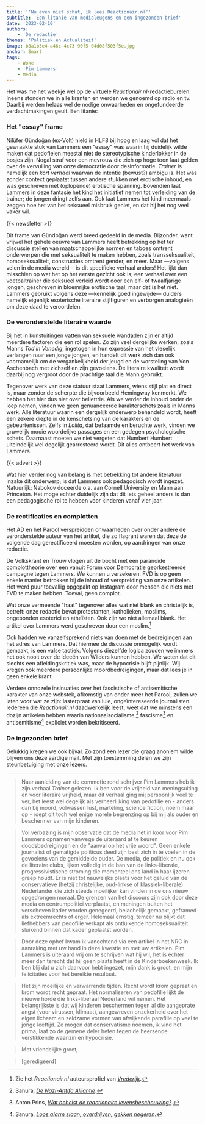 ```yaml
---
title: '‘Nu even niet schat, ik lees Reactionair.nl’'
subtitle: 'Een litanie van medialeugens en een ingezonden brief'
date: '2023-02-10'
authors:
    - 'De redactie'
themes: 'Politiek en Actualiteit'
image: b8a1b5e4-a46c-4c73-90f5-04d08f503f5e.jpg
anchor: Smart
tags:
    - Woke
    - 'Pim Lammers'
    - Media
---
```


Het was me het weekje wel op de virtuele *Reactionair.nl*-redactieburelen. Ineens stonden we in alle kranten en werden we genoemd op radio en tv. Daarbij werden helaas wel de nodige onwaarheden en ongefundeerde verdachtmakingen geuit. Een litanie:


### Het "essay" frame

Nilüfer Gündoğan (ex-Volt) hield in HLF8 bij hoog en laag vol dat het gewraakte stuk van Lammers een "essay" was waarin hij duidelijk wilde maken dat pedofielen meestal niet de stereotypische kinderlokker in de bosjes zijn. Nogal straf voor een mevrouw die zich op hoge toon laat gelden over de vervuiling van onze democratie door desinformatie. *Trainer* is namelijk een _kort verhaal_ waarvan de intentie (bewust?) ambigu is. Het was zonder context geplaatst tussen andere stukken met erotische inhoud, en was geschreven met (oplopende) erotische spanning. Bovendien laat Lammers in deze fantasie het kind het initiatief nemen tot verleiding van de trainer; de jongen dringt zelfs aan. Ook laat Lammers het kind meermaals zeggen hoe het van het seksueel misbruik geniet, en dat hij het nog veel vaker wil.

{{< newsletter >}}

Dit frame van Gündoğan werd breed gedeeld in de media. Bijzonder, want vrijwel het gehele oeuvre van Lammers heeft betrekking op het ter discussie stellen van maatschappelijke normen en taboes omtrent onderwerpen die met seksualiteit te maken hebben, zoals transseksualiteit, homoseksualiteit, constructies omtrent gender, en meer. Maar —volgens velen in de media wereld— is dit  specifieke verhaal anders! Het lijkt dan misschien op wat het op het eerste gezicht ook is; een verhaal over een voetbaltrainer die seksueel verleid wordt door een elf- of twaalfjarige jongen, geschreven in bloemrijke erotische taal, maar dat is het niet. Lammers gebruikt volgens deze —kennelijk goed ingewijde— duiders namelijk eigenlijk esoterische literaire stijlfiguren en verborgen analogieën om deze daad te veroordelen.


### De veronderstelde literaire waarde

Bij het in kunstuitingen vatten van seksuele wandaden zijn er altijd meerdere factoren die een rol spelen. Zo zijn veel dergelijke werken, zoals Manns _Tod in Venedig_, ingetogen in hun expressie van het vleselijk verlangen naar een jonge jongen, en handelt dit werk zich dan ook voornamelijk om de vergankelijkheid der jeugd en de worsteling van Von Aschenbach met zichzelf en zijn gevoelens. De literaire kwaliteit wordt daarbij nog vergroot door de prachtige taal die Mann gebruikt.

Tegenover werk van deze statuur staat Lammers, wiens stijl plat en direct is, maar zonder de scherpte die bijvoorbeeld Hemingway kenmerkt. We hebben het hier dus niet over bellettrie.
Als we verder de inhoud onder de loep nemen, vinden we geen genuanceerde karakterschets zoals in Manns werk. Alle literatuur waarin een dergelijk onderwerp behandeld wordt, heeft een zekere diepte in de kenschetsing van de karakters en de gebeurtenissen. Zelfs in _Lolita_, dat befaamde en beruchte werk, vinden we gruwelijk mooie woordelijke passages en een gedegen psychologische schets. Daarnaast moeten we niet vergeten dat Humbert Humbert uiteindelijk wel degelijk gearresteerd wordt. Dit alles ontbeert het werk van Lammers.

{{< advert >}}

Wat hier verder nog van belang is met betrekking tot andere literatuur inzake dit onderwerp, is dat Lammers ook pedagogisch wordt ingezet. Natuurlijk: Nabokov doceerde o.a. aan Cornell University en Mann aan Princeton. Het moge echter duidelijk zijn dat dit iets geheel anders is dan een pedagogische rol te hebben voor kinderen vanaf vier jaar.


### De rectificaties en complotten

Het AD en het Parool verspreidden onwaarheden over onder andere de veronderstelde auteur van het artikel, die zo flagrant waren dat deze de volgende dag gerectificeerd moesten worden, op aandringen van onze redactie.

De Volkskrant en Trouw vlogen uit de bocht met een paranoïde complottheorie over een vanuit Forum voor Democratie georkestreerde campagne tegen Lammers. We kunnen u verzekeren: FVD is op geen enkele manier betrokken bij de inhoud of verspreiding van onze artikelen. Het werd puur toevallig opgepakt op Instagram door mensen die niets met FVD te maken hebben. Toeval, geen complot.

Wat onze vermeende "haat" tegenover alles wat niet blank en christelijk is, betreft: onze redactie bevat protestanten, katholieken, moslims, ongebonden esoterici en atheïsten. Ook zijn we niet allemaal blank. Het artikel over Lammers werd geschreven door een moslim.[^1]

Ook hadden we vanzelfsprekend niets van doen met de bedreigingen aan het adres van Lammers. Dat hiermee de discussie onmogelijk wordt gemaakt, is een valse tactiek. Volgens diezelfde logica zouden we immers het ook nooit over de ideeën van Wilders kunnen hebben. We weten dat dit slechts een afleidingskritiek was, maar de hypocrisie blijft pijnlijk. Wij kregen ook meerdere persoonlijke moordbedreigingen, maar dat lees je in geen enkele krant. 

Verdere onnozele insinuaties over het fascistische of antisemitische karakter van onze webstek, afkomstig van onder meer het Parool, zullen we laten voor wat ze zijn: lasterpraat van luie, ongeïntereseerde journalisten. Iedereen die *Reactionair.nl* daadwerkelijk leest, weet dat we minstens een dozijn artikelen hebben waarin nationaalsocialisme,[^2] fascisme[^3] en antisemitisme[^4] expliciet worden bekritiseerd.


### De ingezonden brief

Gelukkig kregen we ook bijval. Zo zond een lezer die graag anoniem wilde blijven ons deze aardige mail. Met zijn toestemming delen we zijn steunbetuiging met onze lezers.

- - -

> Naar aanleiding van de commotie rond schrijver Pim Lammers heb ik zijn verhaal *Trainer* gelezen. Ik ben voor de vrijheid van meningsuiting en voor literaire vrijheid, maar dit verhaal ging mij persoonlijk veel te ver, het leest wel degelijk als verheerlijking van pedofilie en - anders dan bij moord, volwassen lust, marteling, science fiction, noem maar op - roept dit toch wel enige morele begrenzing op bij mij als ouder en beschermer van mijn kinderen. 

> Vol verbazing is mijn observatie dat de media het in koor voor Pim Lammers opnamen vanwege de uiteraard af te keuren doodsbedreigingen en de "aanval op het vrije woord". Geen enkele journalist of gematigde politicus deed zijn best zich in te voelen in de gevoelens van de gemiddelde ouder. De media, de politiek en nu ook de literaire clubs, lijken volledig in de ban van de links-liberale, progressivistische stroming die momenteel ons land in haar ijzeren greep houdt. Er is niet tot nauwelijks plaats voor het geluid van de conservatieve (hetzij christelijke, oud-linkse of klassiek-liberale) Nederlander die zich steeds moeilijker kan vinden in de ons nieuw opgedrongen moraal. De grenzen van het discours zijn ook door deze media en centrumpolitici verplaatst, en meningen buiten het verschoven kader worden genegeerd, belachelijk gemaakt, geframed als extreemrechts of erger. Helemaal ernstig, temeer nu blijkt dat liefhebbers van pedofilie verkapt als ontluikende homoseksualiteit sluikend binnen dat kader geplaatst worden.

> Door deze ophef kwam ik vanochtend via een artikel in het NRC in aanraking met uw hand in deze kwestie en met uw artikelen. Pim Lammers is uiteraard vrij om te schrijven wat hij wil, het is echter meer dan terecht dat hij geen plaats heeft in de Kinderboekenweek. Ik ben blij dat u zich daarvoor hebt ingezet, mijn dank is groot, en mijn felicitaties voor het bereikte resultaat.

> Het zijn moeilijke en verwarrende tijden. Recht wordt krom gepraat en krom wordt recht gepraat. Het normaliseren van pedofilie lijkt de nieuwe horde die links-liberaal Nederland wil nemen. Het belangrijkste is dat wij kinderen beschermen tegen al die aangeprate angst (voor virussen, klimaat), aangewreven onzekerheid over het eigen lichaam en zeldzame vormen van afwijkende parafilie op veel te jonge leeftijd. Ze mogen dat conservatisme noemen, ik vind het prima, laat zo de gemene deler heten tegen de heersende verstikkende waanzin en hypocrisie.

> Met vriendelijke groet,

> [geredigeerd]


[^1]: Zie het *Reactionair.nl* auteursprofiel van *[Vrederijk](https://reactionair.nl/auteurs/vrederijk/)*.
[^2]: Sanura, *[De Nazi-Antifa Alliantie](https://reactionair.nl/artikelen/de-nazi-antifa-alliantie/)*.
[^3]: Anton Prins, *[Wat behelst de reactionaire levensbeschouwing?](https://reactionair.nl/artikelen/wat-behelst-de-reactionaire-levenshouding/)*.
[^4]: Sanura, *[Loos alarm slaan, overdrijven, gekken negeren](https://reactionair.nl/artikelen/loos-alarm-slaan-overdrijven-gekken-negeren/)*.
